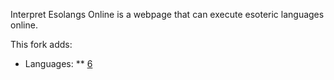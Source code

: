 Interpret Esolangs Online is a webpage that can execute esoteric languages online.

This fork adds:
* Languages:
** [6](https://esolangs.org/wiki/6)
